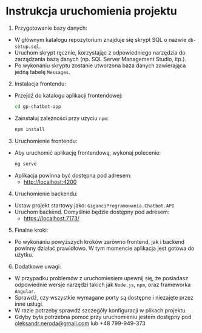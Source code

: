 # Instrukcja uruchomienia projektu

1. Przygotowanie bazy danych:
  - W głównym katalogu repozytorium znajduje się skrypt SQL o nazwie `db-setup.sql`.
  - Uruchom skrypt ręcznie, korzystając z odpowiedniego narzędzia do zarządzania bazą danych (np. SQL Server Management Studio, itp.).
  - Po wykonaniu skryptu zostanie utworzona baza danych zawierająca jedną tabelę `Messages`.

2. Instalacja frontendu:
  - Przejdź do katalogu aplikacji frontendowej:
    ```bash
    cd gp-chatbot-app
    ```
  - Zainstaluj zależności przy użyciu `npm`:
    ```bash
    npm install
    ```

3. Uruchomienie frontendu:
  - Aby uruchomić aplikację frontendową, wykonaj polecenie:
    ```bash
    ng serve
    ```
  - Aplikacja powinna być dostępna pod adresem:
    - [http://localhost:4200](http://localhost:4200)

4. Uruchomienie backendu:
  - Ustaw projekt startowy jako: `GiganciProgramowania.Chatbot.API`
  - Uruchom backend. Domyślnie będzie dostępny pod adresem:
    - [https://localhost:7173/](https://localhost:7173/)

5. Finalne kroki:
  - Po wykonaniu powyższych kroków zarówno frontend, jak i backend powinny działać prawidłowo. W tym momencie aplikacja jest gotowa do użytku.

6. Dodatkowe uwagi:
  - W przypadku problemów z uruchomieniem upewnij się, że posiadasz odpowiednie wersje narzędzi takich jak `Node.js`, `npm`, oraz frameworka `Angular`.
  - Sprawdź, czy wszystkie wymagane porty są dostępne i niezajęte przez inne usługi.
  - W razie potrzeby sprawdź szczegóły konfiguracji w plikach projektu.
  - Gdyby była potrzebna pomoc przy uruchomieniu jestem dostępny pod oleksandr.neroda@gmail.com lub +48 799-949-373
